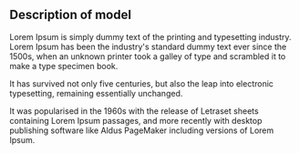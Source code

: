 ## Description of model

Lorem Ipsum is simply dummy text of the printing and typesetting industry. Lorem Ipsum has been the industry's standard dummy text ever since the 1500s, when an unknown printer took a galley of type and scrambled it to make a type specimen book. 

It has survived not only five centuries, but also the leap into electronic typesetting, remaining essentially unchanged. 


It was popularised in the 1960s with the release of Letraset sheets containing Lorem Ipsum passages, and more recently with desktop publishing software like Aldus PageMaker including versions of Lorem Ipsum.
